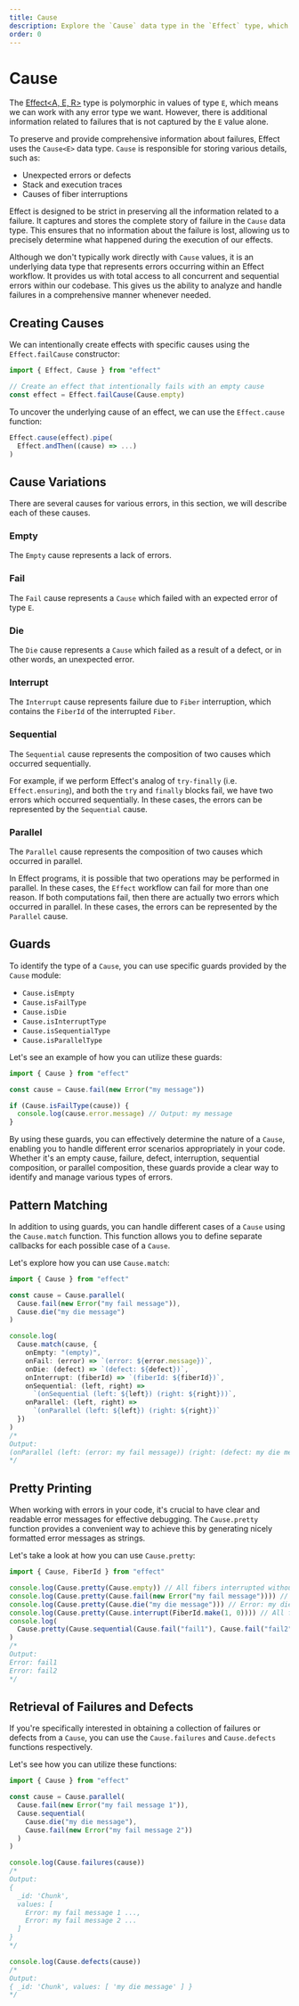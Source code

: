 ```yaml
---
title: Cause
description: Explore the `Cause` data type in the `Effect` type, which stores comprehensive information about failures, including unexpected errors, stack traces, and fiber interruption causes. Learn how `Cause` ensures no failure information is lost, providing a complete story for precise error analysis and handling in your codebase. Discover various causes such as Empty, Fail, Die, Interrupt, Sequential, and Parallel, each representing different error scenarios within the `Effect` workflow.
order: 0
---
```


# Cause

The [Effect&lt;A, E, R&gt;](../../guides/essentials/the-effect-type) type is polymorphic in values of type `E`, which means we can work with any error type we want. However, there is additional information related to failures that is not captured by the `E` value alone.

To preserve and provide comprehensive information about failures, Effect uses the `Cause<E>` data type. `Cause` is responsible for storing various details, such as:

- Unexpected errors or defects
- Stack and execution traces
- Causes of fiber interruptions

Effect is designed to be strict in preserving all the information related to a failure. It captures and stores the complete story of failure in the `Cause` data type. This ensures that no information about the failure is lost, allowing us to precisely determine what happened during the execution of our effects.

Although we don't typically work directly with `Cause` values, it is an underlying data type that represents errors occurring within an Effect workflow. It provides us with total access to all concurrent and sequential errors within our codebase. This gives us the ability to analyze and handle failures in a comprehensive manner whenever needed.

## Creating Causes

We can intentionally create effects with specific causes using the `Effect.failCause` constructor:

```ts twoslash
import { Effect, Cause } from "effect"

// Create an effect that intentionally fails with an empty cause
const effect = Effect.failCause(Cause.empty)
```

To uncover the underlying cause of an effect, we can use the `Effect.cause` function:

```ts
Effect.cause(effect).pipe(
  Effect.andThen((cause) => ...)
)
```

## Cause Variations

There are several causes for various errors, in this section, we will describe each of these causes.

### Empty

The `Empty` cause represents a lack of errors.

### Fail

The `Fail` cause represents a `Cause` which failed with an expected error of type `E`.

### Die

The `Die` cause represents a `Cause` which failed as a result of a defect, or in other words, an unexpected error.

### Interrupt

The `Interrupt` cause represents failure due to `Fiber` interruption, which contains the `FiberId` of the interrupted `Fiber`.

### Sequential

The `Sequential` cause represents the composition of two causes which occurred
sequentially.

For example, if we perform Effect's analog of `try-finally` (i.e.
`Effect.ensuring`), and both the `try` and `finally` blocks fail, we have two
errors which occurred sequentially. In these cases, the errors can be
represented by the `Sequential` cause.

### Parallel

The `Parallel` cause represents the composition of two causes which occurred in parallel.

In Effect programs, it is possible that two operations may be performed in
parallel. In these cases, the `Effect` workflow can fail for more than one
reason. If both computations fail, then there are actually two errors which
occurred in parallel. In these cases, the errors can be represented by the
`Parallel` cause.

## Guards

To identify the type of a `Cause`, you can use specific guards provided by the `Cause` module:

- `Cause.isEmpty`
- `Cause.isFailType`
- `Cause.isDie`
- `Cause.isInterruptType`
- `Cause.isSequentialType`
- `Cause.isParallelType`

Let's see an example of how you can utilize these guards:

```ts twoslash
import { Cause } from "effect"

const cause = Cause.fail(new Error("my message"))

if (Cause.isFailType(cause)) {
  console.log(cause.error.message) // Output: my message
}
```

By using these guards, you can effectively determine the nature of a `Cause`, enabling you to handle different error scenarios appropriately in your code. Whether it's an empty cause, failure, defect, interruption, sequential composition, or parallel composition, these guards provide a clear way to identify and manage various types of errors.

## Pattern Matching

In addition to using guards, you can handle different cases of a `Cause` using the `Cause.match` function. This function allows you to define separate callbacks for each possible case of a `Cause`.

Let's explore how you can use `Cause.match`:

```ts twoslash
import { Cause } from "effect"

const cause = Cause.parallel(
  Cause.fail(new Error("my fail message")),
  Cause.die("my die message")
)

console.log(
  Cause.match(cause, {
    onEmpty: "(empty)",
    onFail: (error) => `(error: ${error.message})`,
    onDie: (defect) => `(defect: ${defect})`,
    onInterrupt: (fiberId) => `(fiberId: ${fiberId})`,
    onSequential: (left, right) =>
      `(onSequential (left: ${left}) (right: ${right}))`,
    onParallel: (left, right) =>
      `(onParallel (left: ${left}) (right: ${right})`
  })
)
/*
Output:
(onParallel (left: (error: my fail message)) (right: (defect: my die message))
*/
```

## Pretty Printing

When working with errors in your code, it's crucial to have clear and readable error messages for effective debugging. The `Cause.pretty` function provides a convenient way to achieve this by generating nicely formatted error messages as strings.

Let's take a look at how you can use `Cause.pretty`:

```ts twoslash
import { Cause, FiberId } from "effect"

console.log(Cause.pretty(Cause.empty)) // All fibers interrupted without errors.
console.log(Cause.pretty(Cause.fail(new Error("my fail message")))) // Error: my fail message
console.log(Cause.pretty(Cause.die("my die message"))) // Error: my die message
console.log(Cause.pretty(Cause.interrupt(FiberId.make(1, 0)))) // All fibers interrupted without errors.
console.log(
  Cause.pretty(Cause.sequential(Cause.fail("fail1"), Cause.fail("fail2")))
)
/*
Output:
Error: fail1
Error: fail2
*/
```

## Retrieval of Failures and Defects

If you're specifically interested in obtaining a collection of failures or defects from a `Cause`, you can use the `Cause.failures` and `Cause.defects` functions respectively.

Let's see how you can utilize these functions:

```ts twoslash
import { Cause } from "effect"

const cause = Cause.parallel(
  Cause.fail(new Error("my fail message 1")),
  Cause.sequential(
    Cause.die("my die message"),
    Cause.fail(new Error("my fail message 2"))
  )
)

console.log(Cause.failures(cause))
/*
Output:
{
  _id: 'Chunk',
  values: [
    Error: my fail message 1 ...,
    Error: my fail message 2 ...
  ]
}
*/

console.log(Cause.defects(cause))
/*
Output:
{ _id: 'Chunk', values: [ 'my die message' ] }
*/
```
